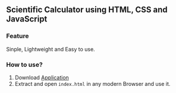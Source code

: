 ## Scientific Calculator using HTML, CSS and JavaScript
### Feature
Sinple, Lightweight and Easy to use.

### How to use?
1. Download [Application](https://github.com/dalchandra/Scientific-Calculator-using-HTML-CSS-and-JavaScript)
2. Extract and open `index.html` in any modern Browser and use it.
